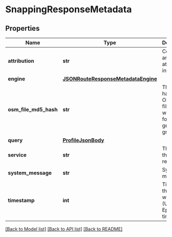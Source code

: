 # SnappingResponseMetadata

## Properties
Name | Type | Description | Notes
------------ | ------------- | ------------- | -------------
**attribution** | **str** | Copyright and attribution information | [optional] 
**engine** | [**JSONRouteResponseMetadataEngine**](JSONRouteResponseMetadataEngine.md) |  | [optional] 
**osm_file_md5_hash** | **str** | The MD5 hash of the OSM planet file that was used for generating graphs | [optional] 
**query** | [**ProfileJsonBody**](ProfileJsonBody.md) |  | [optional] 
**service** | **str** | The service that was requested | [optional] 
**system_message** | **str** | System message | [optional] 
**timestamp** | **int** | Time that the request was made (UNIX Epoch time) | [optional] 

[[Back to Model list]](../README.md#documentation_for_models) [[Back to API list]](../README.md#documentation_for_api_endpoints) [[Back to README]](../README.md)

